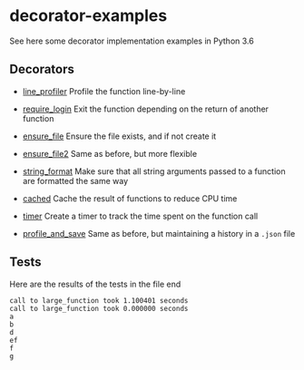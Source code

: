 # decorator-examples

See here some decorator implementation examples in Python 3.6

## Decorators

- [line_profiler](https://github.com/AndreMicheletti/decorator-examples/blob/master/decorator_examples.py#L10)
Profile the function line-by-line

- [require_login](https://github.com/AndreMicheletti/decorator-examples/blob/master/decorator_examples.py#L24)
Exit the function depending on the return of another function

- [ensure_file](https://github.com/AndreMicheletti/decorator-examples/blob/master/decorator_examples.py#L35)
Ensure the file exists, and if not create it

- [ensure_file2](https://github.com/AndreMicheletti/decorator-examples/blob/master/decorator_examples.py#L47)
Same as before, but more flexible

- [string_format](https://github.com/AndreMicheletti/decorator-examples/blob/master/decorator_examples.py#L61)
Make sure that all string arguments passed to a function are formatted the same way

- [cached](https://github.com/AndreMicheletti/decorator-examples/blob/master/decorator_examples.py#L84)
Cache the result of functions to reduce CPU time

- [timer](https://github.com/AndreMicheletti/decorator-examples/blob/master/decorator_examples.py#L105)
Create a timer to track the time spent on the function call

- [profile_and_save](https://github.com/AndreMicheletti/decorator-examples/blob/master/decorator_examples.py#L119)
Same as before, but maintaining a history in a `.json` file

## Tests

Here are the results of the tests in the file end

```Shell
call to large_function took 1.100401 seconds
call to large_function took 0.000000 seconds
a
b
d
ef
f
g
```

